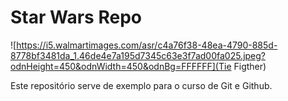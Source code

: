 # Star Wars Repo

![https://i5.walmartimages.com/asr/c4a76f38-48ea-4790-885d-8778bf3481da_1.46de4e7a195d7345c63e3f7ad00fa025.jpeg?odnHeight=450&odnWidth=450&odnBg=FFFFFF](Tie Figther)

Este repositório serve de exemplo para o curso de Git e Github.
